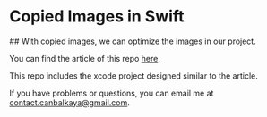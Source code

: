 # Copied Images in Swift
## With copied images, we can optimize the images in our project.

You can find the article of this repo [here](https://betterprogramming.pub/copied-images-in-swift-8338782250ef).

This repo includes the xcode project designed similar to the article.

If you have problems or questions, you can email me at <contact.canbalkaya@gmail.com>.
